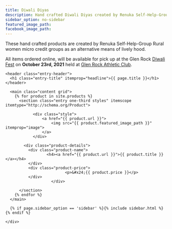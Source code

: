```yaml
---
title: Diwali Diyas
description: Hand crafted Diwali Diyas created by Renuka Self-Help-Group Rural women micro credit NGO. These diyas are hand crafted by the women under the program as an alternative means of lively hood, away from toxic cigarette making.
sidebar_option: no-sidebar
featured_image_path:
facebook_image_path:
---
```


These hand crafted products are created by Renuka Self-Help-Group Rural women micro credit groups as an alternative means of lively hood.

All items ordered online, will be available for pick up at the Glen Rock [Diwali Fest](https://fb.me/e/235YJKQIP) on **October 23rd, 2021** held at [Glen Rock Athletic Club](https://goo.gl/maps/MzM6FFK5q2sWjqn18).

<div class="site-inner">
  <div class="wrap">
    <div class="content-sidebar-wrap">

    <header class="entry-header">
      <h1 class="entry-title" itemprop="headline">{{ page.title }}</h1>
    </header>

      <main class="content grid">
        {% for product in site.products %}
          <section class="entry one-third styles" itemscope itemtype="http://schema.org/Product">

        		<div class="style">
        			<a href="{{ product.url }}">
        				<img src="{{ product.featured_image_path }}" itemprop="image">
        			</a>
        		</div>

            <div class="product-details">
              <div class="product-name">
			          <h4><a href="{{ product.url }}">{{ product.title }}</a></h4>
              </div>
              <div class="product-price">
							  <p>&#x24;{{ product.price }}</p>
              </div>
						</div>

          </section>
        {% endfor %}
      </main>

      {% if page.sidebar_option == 'sidebar' %}{% include sidebar.html %}{% endif %}

    </div>
  </div>
</div>

